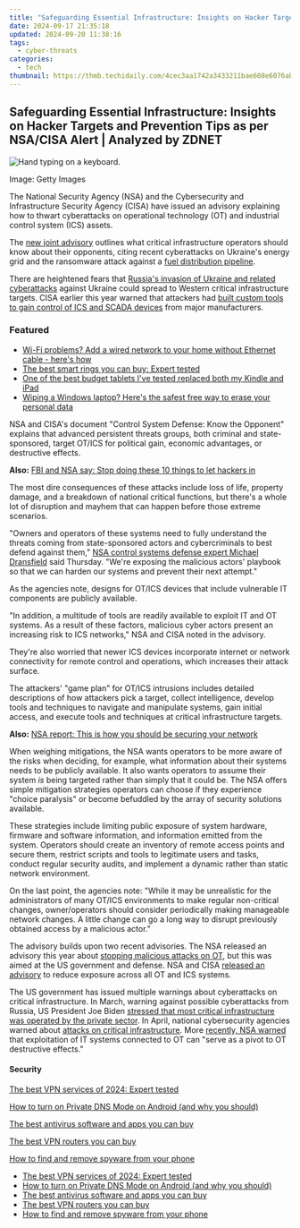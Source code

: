 ```yaml
---
title: "Safeguarding Essential Infrastructure: Insights on Hacker Targets and Prevention Tips as per NSA/CISA Alert | Analyzed by ZDNET"
date: 2024-09-17 21:35:18
updated: 2024-09-20 11:38:16
tags:
  - cyber-threats
categories:
  - tech
thumbnail: https://thmb.techidaily.com/4cec3aa1742a3433211bae608e6076ab0be16711586cda8948bb2850cfb34e6d.jpg
---
```


## Safeguarding Essential Infrastructure: Insights on Hacker Targets and Prevention Tips as per NSA/CISA Alert | Analyzed by ZDNET

![Hand typing on a keyboard.](https://www.zdnet.com/a/img/resize/c718e42c19d2fe0e34ab50c9d4a256f15212af84/2022/02/16/dcea0eae-86e4-40d6-92c7-1f25e2d9ee0d/getty-hacker-hands-on-a-keyboard.jpg?auto=webp&width=1280)

Image: Getty Images

The National Security Agency (NSA) and the Cybersecurity and Infrastructure Security Agency (CISA) have issued an advisory explaining how to thwart cyberattacks on operational technology (OT) and industrial control system (ICS) assets. 

The [new joint advisory](https://media.defense.gov/2022/Sep/22/2003083007/-1/-1/0/CSA%5FICS%5FKnow%5Fthe%5FOpponent%5F.PDF) outlines what critical infrastructure operators should know about their opponents, citing recent cyberattacks on Ukraine's energy grid and the ransomware attack against a [fuel distribution pipeline](https://www.zdnet.com/article/white-house-says-person-behind-colonial-pipeline-ransomware-attack-nabbed-during-russian-raid/). 

There are heightened fears that [Russia's invasion of Ukraine and related cyberattacks](https://www.zdnet.com/article/microsoft-russia-has-launched-hundreds-of-cyberattacks-against-ukraine/) against Ukraine could spread to Western critical infrastructure targets. CISA earlier this year warned that attackers had [built custom tools to gain control of ICS and SCADA devices](https://www.zdnet.com/article/us-warning-hackers-have-built-tools-to-attack-these-key-industrial-control-systems/) from major manufacturers. 

### Featured

* [Wi-Fi problems? Add a wired network to your home without Ethernet cable - here's how](https://www.zdnet.com/article/wi-fi-problems-how-to-add-a-wired-network-to-your-home-without-ethernet-cable/)
* [The best smart rings you can buy: Expert tested](https://www.zdnet.com/article/best-smart-ring/)
* [One of the best budget tablets I've tested replaced both my Kindle and iPad](https://www.zdnet.com/article/one-of-the-best-budget-tablets-ive-tested-replaced-bot-my-kindle-and-ipad/)
* [Wiping a Windows laptop? Here's the safest free way to erase your personal data](https://www.zdnet.com/article/wiping-a-windows-laptop-heres-the-safest-free-way-to-erase-your-personal-data/)

NSA and CISA's document "Control System Defense: Know the Opponent" explains that advanced persistent threats groups, both criminal and state-sponsored, target OT/ICS for political gain, economic advantages, or destructive effects. 

**Also:** [FBI and NSA say: Stop doing these 10 things to let hackers in](https://www.zdnet.com/article/fbi-and-nsa-say-stop-doing-these-10-things-that-let-the-hackers-in/)

The most dire consequences of these attacks include loss of life, property damage, and a breakdown of national critical functions, but there's a whole lot of disruption and mayhem that can happen before those extreme scenarios. 

"Owners and operators of these systems need to fully understand the threats coming from state-sponsored actors and cybercriminals to best defend against them," [NSA control systems defense expert Michael Dransfield](https://www.nsa.gov/Press-Room/Press-Releases-Statements/Press-Release-View/Article/3167259/nsa-cisa-how-cyber-actors-compromise-otics-and-how-to-defend-against-it/) said Thursday. "We're exposing the malicious actors' playbook so that we can harden our systems and prevent their next attempt."

As the agencies note, designs for OT/ICS devices that include vulnerable IT components are publicly available. 

"In addition, a multitude of tools are readily available to exploit IT and OT systems. As a result of these factors, malicious cyber actors present an increasing risk to ICS networks," NSA and CISA noted in the advisory. 

They're also worried that newer ICS devices incorporate internet or network connectivity for remote control and operations, which increases their attack surface. 

The attackers' "game plan" for OT/ICS intrusions includes detailed descriptions of how attackers pick a target, collect intelligence, develop tools and techniques to navigate and manipulate systems, gain initial access, and execute tools and techniques at critical infrastructure targets.

**Also:** [NSA report: This is how you should be securing your network](https://www.zdnet.com/article/nsa-report-this-is-how-you-should-be-securing-your-network/)

When weighing mitigations, the NSA wants operators to be more aware of the risks when deciding, for example, what information about their systems needs to be publicly available. It also wants operators to assume their system _is_ being targeted rather than simply that it could be. The NSA offers simple mitigation strategies operators can choose if they experience "choice paralysis" or become befuddled by the array of security solutions available.

These strategies include limiting public exposure of system hardware, firmware and software information, and information emitted from the system. Operators should create an inventory of remote access points and secure them, restrict scripts and tools to legitimate users and tasks, conduct regular security audits, and implement a dynamic rather than static network environment. 

On the last point, the agencies note: "While it may be unrealistic for the administrators of many OT/ICS environments to make regular non-critical changes, owner/operators should consider periodically making manageable network changes. A little change can go a long way to disrupt previously obtained access by a malicious actor."

The advisory builds upon two recent advisories. The NSA released an advisory this year about [stopping malicious attacks on OT](https://media.defense.gov/2021/Apr/29/2002630479/-1/-1/0/CSA%5FSTOP-MCA-AGAINST-OT%5FUOO13672321.PDF), but this was aimed at the US government and defense. NSA and CISA [released an advisory](https://media.defense.gov/2020/Jul/23/2002462846/-1/-1/1/OT%5FADVISORY-DUAL-OFFICIAL-20200722.PDF) to reduce exposure across all OT and ICS systems.

The US government has issued multiple warnings about cyberattacks on critical infrastructure. In March, warning against possible cyberattacks from Russia, US President Joe Biden [stressed that most critical infrastructure was operated by the private sector](https://www.zdnet.com/article/biden-warns-organizations-to-harden-defences-against-russian-cyber-attacks/). In April, national cybersecurity agencies warned about [attacks on critical infrastructure](https://www.zdnet.com/article/five-eyes-advisory-warns-more-malicious-russian-cyber-activity-incoming/). More [recently, NSA warned](https://media.defense.gov/2021/Apr/29/2002630479/-1/-1/1/CSA%5FSTOP-MCA-AGAINST-OT%5FUOO13672321.PDF) that exploitation of IT systems connected to OT can "serve as a pivot to OT destructive effects." 

#### Security

[The best VPN services of 2024: Expert tested](https://www.zdnet.com/article/best-vpn/ "The best VPN services of 2024: Expert tested")

[How to turn on Private DNS Mode on Android (and why you should)](https://www.zdnet.com/article/how-to-turn-on-private-dns-mode-on-android-and-why-you-should/ "How to turn on Private DNS Mode on Android (and why you should)")

[The best antivirus software and apps you can buy](https://www.zdnet.com/article/best-antivirus/ "The best antivirus software and apps you can buy")

[The best VPN routers you can buy](https://www.zdnet.com/article/best-vpn-router/ "The best VPN routers you can buy")

[How to find and remove spyware from your phone](https://www.zdnet.com/article/how-to-find-and-remove-spyware-from-your-phone/ "How to find and remove spyware from your phone")

* [The best VPN services of 2024: Expert tested](https://www.zdnet.com/article/best-vpn/ "The best VPN services of 2024: Expert tested")
* [How to turn on Private DNS Mode on Android (and why you should)](https://www.zdnet.com/article/how-to-turn-on-private-dns-mode-on-android-and-why-you-should/ "How to turn on Private DNS Mode on Android (and why you should)")
* [The best antivirus software and apps you can buy](https://www.zdnet.com/article/best-antivirus/ "The best antivirus software and apps you can buy")
* [The best VPN routers you can buy](https://www.zdnet.com/article/best-vpn-router/ "The best VPN routers you can buy")
* [How to find and remove spyware from your phone](https://www.zdnet.com/article/how-to-find-and-remove-spyware-from-your-phone/ "How to find and remove spyware from your phone")

<ins class="adsbygoogle"
     style="display:block"
     data-ad-format="autorelaxed"
     data-ad-client="ca-pub-7571918770474297"
     data-ad-slot="1223367746"></ins>



<ins class="adsbygoogle"
     style="display:block"
     data-ad-client="ca-pub-7571918770474297"
     data-ad-slot="8358498916"
     data-ad-format="auto"
     data-full-width-responsive="true"></ins>

